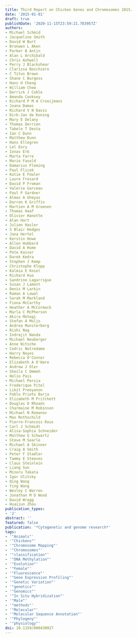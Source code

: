 ```yaml
---
title: Third Report on Chicken Genes and Chromosomes 2015.
date: '2015-01-01'
draft: true
publishDate: '2020-11-15T23:59:21.783957Z'
authors:
- Michael Schmid
- Jacqueline Smith
- David W Burt
- Bronwen L Aken
- Parker B Antin
- Alan L Archibald
- Chris Ashwell
- Perry J Blackshear
- Clarissa Boschiero
- C Titus Brown
- Shane C Burgess
- Hans H Cheng
- William Chow
- Derrick J Coble
- Amanda Cooksey
- Richard P M A Crooijmans
- Joana Damas
- Richard V N Davis
- Dirk-Jan de Koning
- Mary E Delany
- Thomas Derrien
- Takele T Desta
- Ian C Dunn
- Matthew Dunn
- Hans Ellegren
- Lel Eory
- Ionas Erb
- Marta Farre
- Mario Fasold
- Damarius Fleming
- Paul Flicek
- Katie E Fowler
- Laure Fresard
- David P Froman
- Valerie Garceau
- Paul P Gardner
- Almas A Gheyas
- Darren K Griffin
- Martien A M Groenen
- Thomas Haaf
- Olivier Hanotte
- Alan Hart
- Julien Hasler
- S Blair Hedges
- Jana Hertel
- Kerstin Howe
- Allen Hubbard
- David A Hume
- Pete Kaiser
- Darek Kedra
- Stephen J Kemp
- Christophe Klopp
- Kalmia E Kniel
- Richard Kuo
- Sandrine Lagarrigue
- Susan J Lamont
- Denis M Larkin
- Raman A Lawal
- Sarah M Markland
- Fiona McCarthy
- Heather A McCormack
- Marla C McPherson
- Akira Motegi
- Stefan A Muljo
- Andrea Munsterberg
- Rishi Nag
- Indrajit Nanda
- Michael Neuberger
- Anne Nitsche
- Cedric Notredame
- Harry Noyes
- Rebecca O'Connor
- Elizabeth A O'Hare
- Andrew J Oler
- Sheila C Ommeh
- Helio Pais
- Michael Persia
- Frederique Pitel
- Likit Preeyanon
- Pablo Prieto Barja
- Elizabeth M Pritchett
- Douglas D Rhoads
- Charmaine M Robinson
- Michael N Romanov
- Max Rothschild
- Pierre-Francois Roux
- Carl J Schmidt
- Alisa-Sophia Schneider
- Matthew G Schwartz
- Steve M Searle
- Michael A Skinner
- Craig A Smith
- Peter F Stadler
- Tammy E Steeves
- Claus Steinlein
- Liang Sun
- Minoru Takata
- Igor Ulitsky
- Qing Wang
- Ying Wang
- Wesley C Warren
- Jonathan M D Wood
- David Wragg
- Huaijun Zhou
publication_types:
- '2'
abstract: ''
featured: false
publication: '*Cytogenetic and genome research*'
tags:
- '"Animals"'
- '"Chickens"'
- '"Chromosome Mapping"'
- '"Chromosomes"'
- '"classification"'
- '"DNA Methylation"'
- '"Evolution"'
- '"Female"'
- '"Fluorescence"'
- '"Gene Expression Profiling"'
- '"Genetic Variation"'
- '"genetics"'
- '"Genomics"'
- '"In Situ Hybridization"'
- '"Male"'
- '"methods"'
- '"Molecular"'
- '"Molecular Sequence Annotation"'
- '"Phylogeny"'
- '"physiology"'
doi: 10.1159/000430927
---
```



